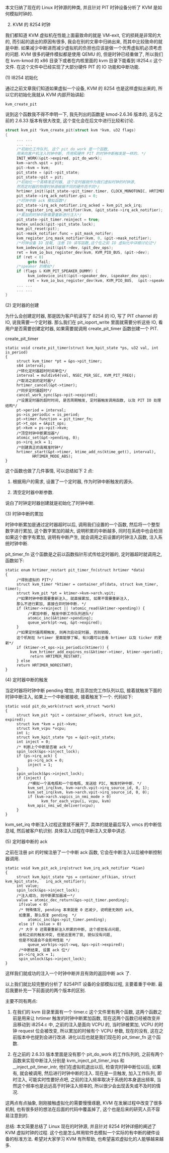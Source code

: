 本文归纳了现在的 Linux 时钟源的种类, 并且针对 PIT 时钟设备分析了 KVM 是如何模拟时钟的.

2. KVM 的 8254 时钟

我们都知道 KVM 虚拟机在性能上面最致命的就是 VM-exit, 它的损耗是非常的大的, 而引起的退出的原因有很多, 我会在别的文章中归纳出来, 而其中比较致命的就是中断. 如果减少中断进而减少虚拟机的负担也应该是做一个优秀虚拟机必须考虑的问题.
KVM 很多的硬件模拟都是使用 QEMU 的, 但是时钟已经重做了, 所以我们在 kvm-kmod 的 x86 目录下或者在内核里面的 kvm 目录下能看到 I8254.c 这个文件. 在这个文件中已经实现了大部分硬件 PIT 的 IO 功能和中断功能.

(1) I8254 初始化

通过之前文章我们知道如果虚拟一个设备, KVM 的 8254 也是这样虚拟出来的, 所以它的初始化我就从 KVM 内部开始讲起:

`kvm_create_pit`

说到这个函数我不得不申明一下, 我先列出的函数是 kmod-2.6.36 版本的, 这与之前的 2.6.33 版本有很大改变, 这个变化会在后文中进行比较和讨论.

```cpp
struct kvm_pit *kvm_create_pit(struct kvm *kvm, u32 flags)
{
     ... ...
     ... ...
     /*初始化工作队列, 这个 pit_do_work 是一个函数,
     用来向客户机注入时钟中断, 作用和硬件 PIT 的时钟中断触发是一样的. */
     INIT_WORK(&pit->expired, pit_do_work);
     kvm->arch.vpit = pit;
     pit->kvm = kvm;
     pit_state = &pit->pit_state;
     pit_state->pit = pit;
     /*初始化一个高精准定时器, 这个定时器就作为我们虚拟时钟的时钟源,
     然而定时器的物理时钟源根据不同的硬件而不同*/
     hrtimer_init(&pit_state->pit_timer.timer, CLOCK_MONOTONIC, HRTIMER_MODE_ABS);
     pit_state->irq_ack_notifier.gsi = 0;
     /*时钟中断 ack 模拟函数*/
     pit_state->irq_ack_notifier.irq_acked = kvm_pit_ack_irq;
     kvm_register_irq_ack_notifier(kvm, &pit_state->irq_ack_notifier);
     /*累加的时钟中断需要重新进行注入*/
     pit_state->pit_timer.reinject = true;
     mutex_unlock(&pit->pit_state.lock);
     kvm_pit_reset(pit);
     pit->mask_notifier.func = pit_mask_notifer;
     kvm_register_irq_mask_notifier(kvm, 0, &pit->mask_notifier);
     /*时钟设备 IO 挂载, 注册 IO 读写函数,这个在之前 IO 虚拟化中详细讨论过*/
     kvm_iodevice_init(&pit->dev, &pit_dev_ops);
     ret = kvm_io_bus_register_dev(kvm, KVM_PIO_BUS, &pit->dev);
     if (ret < 0)
          goto fail;
     /*speaker 的模拟*/
     if (flags & KVM_PIT_SPEAKER_DUMMY) {
          kvm_iodevice_init(&pit->speaker_dev, &speaker_dev_ops);
          ret = kvm_io_bus_register_dev(kvm, KVM_PIO_BUS,  &pit->speaker_dev);
     ... ...
     ... ...
}
```


(2) 定时器的创建

为什么会创建定时器, 那是因为客户机读写了 8254 的 IO, 写了 PIT channel 的 IO, 说我需要一个定时器. 那么我们在 pit_ioport_write 里面就需要分析这些 IO, 看用户是否需要创建定时器, 如果需要就调用 create_pit_timer 函数创建一个 PIT.

create_pit_timer

```
static void create_pit_timer(struct kvm_kpit_state *ps, u32 val, int is_period)
{
     struct kvm_timer *pt = &ps->pit_timer;
     s64 interval;
     /*转化定时器超时时间单位*/
     interval = muldiv64(val, NSEC_PER_SEC, KVM_PIT_FREQ);
     /*取消之前的定时器*/
     hrtimer_cancel(&pt->timer);
     /*同步定时器超时*/
     cancel_work_sync(&ps->pit->expired);
     /*设置定时器的超时时间, 是否周期触发, 定时器触发调用函数, 以及 PIT IO 处理结构*/
     pt->period = interval;
     ps->is_periodic = is_period;
     pt->timer.function = pit_timer_fn;
     pt->t_ops = &kpit_ops;
     pt->kvm = ps->pit->kvm;
     /*顶空时钟中断累加器*/
     atomic_set(&pt->pending, 0);
     ps->irq_ack = 1;
     /*创建真正的高精准时钟*/
     hrtimer_start(&pt->timer, ktime_add_ns(ktime_get(), interval),
            HRTIMER_MODE_ABS);
}
```

这个函数也做了几件事情, 可以总结如下 2 点:

1. 根据用户的需求, 设置了一个定时器, 作为时钟中断触发的源头.

2. 清空定时器中断参数.

说白了时钟定时器创建就是初始化了时钟中断.

(3) 时钟中断的累加

时钟中断累加是通过定时器超时以后, 调用我们设置的一个函数, 然后将一个整型数字进行累加, 这个数字累加的越大, 说明积累的中断越多, 同时在系统中也会检测如果这个数字有累加, 说明有中断产生, 就会调用之前设置的时钟注入函数, 注入系统时钟中断.

pit_timer_fn 这个函数是之前以函数指针形式传给定时器的, 定时器超时就调用之, 函数如下:

```
static enum hrtimer_restart pit_timer_fn(struct hrtimer *data)
{
     /*得到虚拟的 PIT*/
     struct kvm_timer *ktimer = container_of(data, struct kvm_timer, timer);
     struct kvm_pit *pt = ktimer->kvm->arch.vpit;
     /*如果时钟中断需要重新注入, 就直接累加, 如果不需要重新注入,
     那么不进行累加, 直接合并时钟中断. */
     if (ktimer->reinject || !atomic_read(&ktimer->pending)) {
          /*累加中断, 触发中断工作队列进队*/
          atomic_inc(&ktimer->pending);
          queue_work(pt->wq, &pt->expired);
     }
     /*如果定时器周期触发, 则再次启动定时器, 否则销毁,
     这个机制在 hrtimer 里面能够了解, 有兴趣可以去看 hrtimer 以及 ticker 的更新*/
     if (ktimer->t_ops->is_periodic(ktimer)) {
           kvm_hrtimer_add_expires_ns(&ktimer->timer, ktimer->period);
           return HRTIMER_RESTART;
     } else
     return HRTIMER_NORESTART;
}
```

(4) 定时器中断的触发

当定时器将时钟中断 pending 增加, 并且添加完工作队列以后, 接着就触发下面的时钟中断注入, 如果上一个中断被接收, 接着触发下一个. 代码如下:

```
static void pit_do_work(struct work_struct *work)
{
     struct kvm_pit *pit = container_of(work, struct kvm_pit, expired);
     struct kvm *kvm = pit->kvm;
     struct kvm_vcpu *vcpu;
     int i;
     struct kvm_kpit_state *ps = &pit->pit_state;
     int inject = 0;
     /* 判断上个中断是否被 ack */
     spin_lock(&ps->inject_lock);
     if (ps->irq_ack) {
          ps->irq_ack = 0;
          inject = 1;
     }
     spin_unlock(&ps->inject_lock);
     if (inject) {
          /*模拟一个高电瓶和一个低电瓶, 发送给 PIC, 触发时钟中断. */
          kvm_set_irq(kvm, kvm->arch.vpit->irq_source_id, 0, 1);
          kvm_set_irq(kvm, kvm->arch.vpit->irq_source_id, 0, 0);
          if (kvm->arch.vapics_in_nmi_mode > 0)
                kvm_for_each_vcpu(i, vcpu, kvm)
          kvm_apic_nmi_wd_deliver(vcpu);
     }
}
```

kvm_set_irq 中断注入过程这里就不展开了, 具体的就是最后写入 vmcs 的中断信息域, 然后被客户机识别. 具体注入过程在中断注入文章中讲述.

(5) 定时器中断的 ack

之前在注册 pit 的时候注册了一个中断 ack 函数, 它会在中断注入以后被中断控制器调用.

```
static void kvm_pit_ack_irq(struct kvm_irq_ack_notifier *kian)
{
     struct kvm_kpit_state *ps = container_of(kian, struct kvm_kpit_state,   irq_ack_notifier);
     int value;
     spin_lock(&ps->inject_lock);
     /*注入成功, 则中断累加器减一*/
     value = atomic_dec_return(&ps->pit_timer.pending);
      if(value < 0)
      /* 特殊情况, pending 本来就是 0 还减少, 说明是无效的 ack,
      如重置, 那么恢复 pending  */
          atomic_inc(&ps->pit_timer.pending);
      else if (value > 0)
      /* 大于 0 还需要重新注入积累的中断, 这个感觉有点问题,
      会和之前的触发冲突, 但是这里用了锁, 貌似没有问题,
      但是不知道会不会影响性能 */
          queue_work(ps->pit->wq, &ps->pit->expired);
      /*中断结束, 设置 ack 位*/
      ps->irq_ack = 1;
      spin_unlock(&ps->inject_lock);
}
```

这样我们就成功的注入一个时钟中断并且有效的返回中断 ack 了.



以上我们就比较完整的分析了 8254PIT 设备的全部模拟过程, 主要着重于中断. 最后我要补充一下前面说的两个版本的区别.

主要不同有两点:

1. 在我们的 kvm 目录里面有一个 timer.c 这个文件里有两个函数, 这两个函数之前是用来让 hrtimer 触发的时钟中断累加函数, 现在这两个函数已经被改变并且移动到 i8254.c 中, 之前的注入是面向 VCPU 的, 当时钟被累加, VCPU 的时钟 request 位会被改变, 所以累加的时候有个 VCPU 参数, 现在的没有, 这在之前版本中也提到会进行改进. 进化以后也就是我们现在的 pit_timer_fn 这个函数.

2. 在之前的 2.6.33 版本里面是没有那个 pit_do_work 的工作队列的, 之前有两个函数来实现中断注入分别是 kvm_inject_pit_timer_irqs 和__inject_pit_timer_intr, 他们在虚拟机退出以后, 检查完时钟中断位以后, 如果有, 就会被调用, 然后进行时钟中断的注入. 现在是一旦触发, 加入工作队列, 即时注入, 可能实时性要好点吧, 之前的注入频率取决于系统的本身退出频率, 当然这个频率也是远远高于时钟注入频率的, 所以很少会出现丢失或不及时的情况.

这两点有点抽象, 刚刚接触虚拟化的需要慢慢琢磨, KVM 在发展过程中改变了很多机制, 也有很多好的想法在后面的代码中覆盖掉了, 这个也是后来的研究人员不容易注意到的.

总结: 本文简要总结了 Linux 现在的时钟源, 并且针对 8254 时钟详细的阐述了 KVM 虚拟时钟的过程. 这个也是怎么样用软件去模拟一个实际的有中断的硬件设备的标准方法. 希望对大家学习 KVM 有所帮助, 也希望喜欢虚拟化的人能够越来越多.